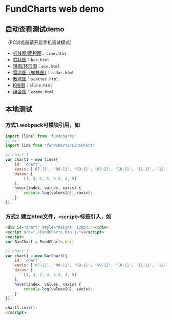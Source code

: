 # FundCharts web demo


## 启动查看测试demo
（PC浏览器请开启手机调试模式）
- [折线图/面积图](http://blog.michealwayne.cn/FundCharts/demo/web/line.html)：`line.html`
- [柱状图](http://blog.michealwayne.cn/FundCharts/demo/web/bar.html)：`bar.html`
- [饼图/环形图](http://blog.michealwayne.cn/FundCharts/demo/web/pie.html)：`pie.html`
- [雷达图（蜘蛛图）](http://blog.michealwayne.cn/FundCharts/demo/web/radar.html)：`radar.html`
- [散点图](http://blog.michealwayne.cn/FundCharts/demo/web/scatter.html)：`scatter.html`
- [K线图](http://blog.michealwayne.cn/FundCharts/demo/web/kline.html)：`kline.html`
- [组合图](http://blog.michealwayne.cn/FundCharts/demo/web/combo.html)：`combo.html`

## 本地测试
### 方式1.webpack可模块引用，如
``` js
import {line} from 'fundcharts'
// or
import line from 'fundcharts/LineChart'

// chart 1
var chart1 = new line({
    id: 'chart',
    xaxis: ['07-11', '08-11', '09-11', '09-22', '10-11', '11-11', '12-11', '12-12'],
    datas: [
        [1, 3, 2, 3, 3.2, 4, 5]
    ],
    hover(index, values, xaxis) {
        console.log(values[0], xaxis);
    }
});
```

### 方式2.建立html文件，`<script>`标签引入，如
``` html
<div id="chart" style="height: 120px;"></div>
<script src="./FundCharts.min.js"></script>
<script>
var BarChart = FundCharts.bar;

// chart 1
var chart1 = new BarChart({
    id: 'chart',
    xaxis: ['07-11', '08-11', '09-11', '09-22', '10-11', '11-11', '12-11', '12-12'],
    datas: [
        [1, 3, 2, 3, 3.2, 4, 5]
    ],
    hover(index, values, xaxis) {
        console.log(values[0], xaxis);
    }
});

chart1.init();
</script>
```